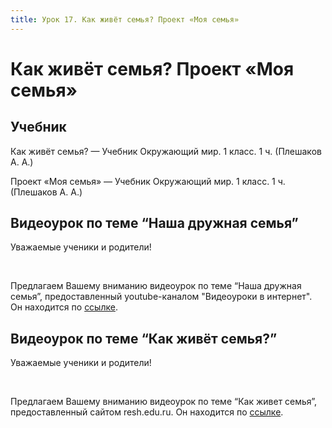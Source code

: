 ```yaml
---
title: Урок 17. Как живёт семья? Проект «Моя семья»
---
```


# Как живёт семья? Проект «Моя семья»

## Учебник

Как живёт семья? — Учебник Окружающий мир. 1 класс. 1 ч. (Плешаков А. А.)

Проект «Моя семья» — Учебник Окружающий мир. 1 класс. 1 ч. (Плешаков А. А.)

## Видеоурок по теме “Наша дружная семья”

<p>Уважаемые ученики и родители!</p>
<p>&nbsp;</p>
<p>Предлагаем Вашему вниманию видеоурок по теме &ldquo;Наша дружная семья&rdquo;, предоставленный youtube-каналом "Видеоуроки в интернет". Он находится по&nbsp;<a href="https://youtu.be/JIjC8O0aX3Y">ссылке</a>.</p>

## Видеоурок по теме “Как живёт семья?”

<p>Уважаемые ученики и родители!</p>
<p>&nbsp;</p>
<p>Предлагаем Вашему вниманию видеоурок по теме &ldquo;Как живет семья&rdquo;, предоставленный сайтом resh.edu.ru. Он находится по&nbsp;<a href="https://resh.edu.ru/subject/lesson/3632/main/122824/">ссылке</a>.</p>